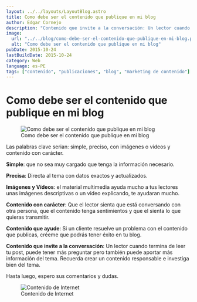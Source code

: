 ```yaml
---
layout: ../../layouts/LayoutBlog.astro
title: Como debe ser el contenido que publique en mi blog
author: Edgar Cornejo
description: "Contenido que invite a la conversación: Un lector cuando termina de leer tu post, puede tener más preguntar pero también puede aportar más información del tema. Recuerda crear un contenido responsable e investiga bien del tema."
image:
  url: "../../blog/como-debe-ser-el-contenido-que-publique-en-mi-blog.png"
  alt: "Como debe ser el contenido que publique en mi blog"
pubDate: 2015-10-24
lastBuildDate: 2015-10-24
category: Web
language: es-PE
tags: ["contenido", "publicaciones", "blog", "marketing de contenido"]
---
```


# Como debe ser el contenido que publique en mi blog

<figure>
  <img src="../../blog/como-debe-ser-el-contenido-que-publique-en-mi-blog.png" alt="Como debe ser el contenido que publique en mi blog"/>
  <figcaption>Como debe ser el contenido que publique en mi blog</figcaption>
</figure>

Las palabras clave serian: simple, preciso, con imágenes o vídeos y contenido con carácter.

**Simple**: que no sea muy cargado que tenga la información necesario.

**Precisa**: Directa al tema con datos exactos y actualizados.

**Imágenes y Vídeos**: el material multimedia ayuda mucho a tus lectores unas imágenes descriptivas o un video explicando, te ayudaran mucho.

**Contenido con carácter**: Que el lector sienta que está conversando con otra persona, que el contenido tenga sentimientos y que el sienta lo que quieras transmitir.

**Contenido que ayude**: Si un cliente resuelve un problema con el contenido que publicas, créeme que podrás tener éxito en tu blog.

**Contenido que invite a la conversación**: Un lector cuando termina de leer tu post, puede tener más preguntar pero también puede aportar más información del tema.
Recuerda crear un contenido responsable e investiga bien del tema.

Hasta luego, espero sus comentarios y dudas.

<figure>
  <img src="../../blog/contenido-de-internet.jpg" alt="Contenido de Internet"/>
  <figcaption>Contenido de Internet</figcaption>
</figure>